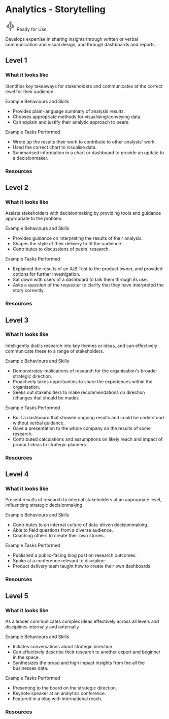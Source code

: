 # Analytics - Storytelling
![Ready](../Images/rocket.png) Ready for Use  

Develops expertise in sharing insights through written or verbal communication and visual design, and through dashboards and reports.	

## Level 1

### What it looks like

Identifies key takeaways for stakeholders and communicates at the correct level for their audience.	

Example Behaviours and Skills
- Provides plain-language summary of analysis results.
- Chooses appropriate methods for visualising/conveying data.
- Can explain and justify their analytic approach to peers.

Example Tasks Performed
- Wrote up the results their work to contribute to other analysts' work.
- Used the correct chart to visualise data.
- Summarised information in a chart or dashboard to provide an update to a decisionmaker.

### Resources

## Level 2

### What it looks like

Assists stakeholders with decisionmaking by providing tools and guidance appropriate to the problem.	

Example Behaviours and Skills
- Provides guidance on interpreting the results of their analysis.
- Shapes the style of their delivery to fit the audience.
- Contributes to discussions of peers' research.

Example Tasks Performed
- Explained the results of an A/B Test to the product owner, and provided options for further investigation.
- Sat down with users of a dashboard to talk them through its use.
- Asks a question of the requester to clarify that they have interpreted the story correctly.

### Resources

## Level 3

### What it looks like

Intelligently distils research into key themes or ideas, and can effectively communicate these to a range of stakeholders.	

Example Behaviours and Skills
- Demonstrates implications of research for the organisation's broader strategic direction.
- Proactively takes opportunities to share the experiences within the organisation.
- Seeks out stakeholders to make recommendations on direction (changes that should be made).

Example Tasks Performed
- Built a dashboard that showed ongoing results and could be understood without verbal guidance.
- Gave a presentation to the whole company on the results of some research.
- Contributed calculations and assumptions on likely reach and impact of product ideas to strategic planners.

### Resources

## Level 4

### What it looks like

Present results of research to internal stakeholders at an appropriate level, influencing strategic decisionmaking.	

Example Behaviours and Skills
- Contributes to an internal culture of data-driven decisionmaking.
- Able to field questions from a diverse audience.
- Coaching others to create their own stories.

Example Tasks Performed
- Published a public-facing blog post on research outcomes.
- Spoke at a conference relevant to discipline.
- Product delivery team taught how to create their own dashboards.

### Resources

## Level 5

### What it looks like

As a leader communicates complex ideas effectively across all levels and disciplines internally and externally	

Example Behaviours and Skills
- Initiates conversations about strategic direction.
- Can effectively describe their research to another expert and beginner in the space.
- Synthesizes the broad and high impact insights from the all the businesses data.

Example Tasks Performed
- Presenting to the board on the strategic direction.
- Keynote speaker at an analytics conference.
- Featured in a blog with international reach.

### Resources